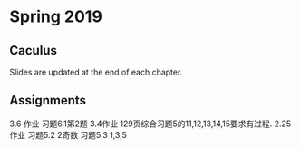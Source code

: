 # Spring 2019
## Caculus

Slides are updated at the end of each chapter.

## Assignments
3.6 作业 习题6.1第2题
3.4作业  129页综合习题5的11,12,13,14,15要求有过程.
2.25作业 习题5.2 2奇数  习题5.3 1,3,5


